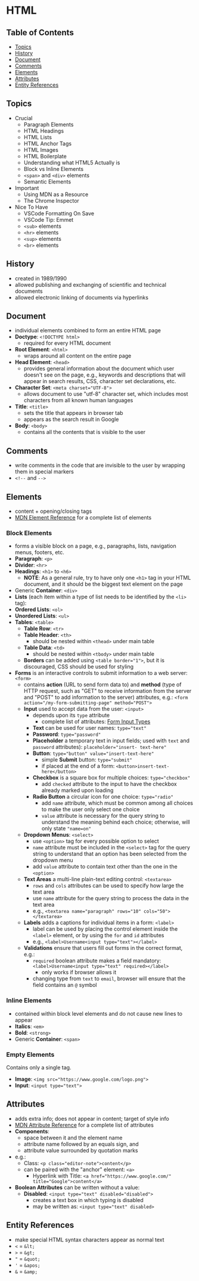 # HTML

## Table of Contents <!-- omit in toc -->

- [Topics](#topics)
- [History](#history)
- [Document](#document)
- [Comments](#comments)
- [Elements](#elements)
- [Attributes](#attributes)
- [Entity References](#entity-references)


## Topics

- Crucial
  - Paragraph Elements
  - HTML Headings
  - HTML Lists
  - HTML Anchor Tags
  - HTML Images
  - HTML Boilerplate
  - Understanding what HTML5 Actually is
  - Block vs Inline Elements
  - `<span>` and `<div>` elements
  - Semantic Elements
- Important
  - Using MDN as a Resource
  - The Chrome Inspector
- Nice To Have
  - VSCode Formatting On Save
  - VSCode Tip: Emmet
  - `<sub>` elements
  - `<hr>` elements
  - `<sup>` elements
  - `<br>` elements


## History

- created in 1989/1990
- allowed publishing and exchanging of scientific and technical documents
- allowed electronic linking of documents via hyperlinks


## Document

- individual elements combined to form an entire HTML page
- **Doctype**: `<!DOCTYPE html>`
  - required for every HTML document
- **Root Element**: `<html>`
  - wraps around all content on the entire page
- **Head Element**: `<head>`
  - provides general information about the document which user doesn't see on the page, e.g., keywords and descriptions that will appear in search results, CSS, character set declarations, etc.
- **Character Set**: `<meta charset="UTF-8">`
  - allows document to use "utf-8" character set, which includes most characters from all known human languages
- **Title**: `<title>`
  - sets the title that appears in browser tab
  - appears as the search result in Google
- **Body**: `<body>`
  - contains all the contents that is visible to the user


## Comments

- write comments in the code that are invisible to the user by wrapping them in special markers
- `<!--` and `-->`


## Elements

- content + opening/closing tags
- [MDN Element Reference](https://developer.mozilla.org/en-US/docs/Web/HTML/Element) for a complete list of elements

### Block Elements

- forms a visible block on a page, e.g., paragraphs, lists, navigation menus, footers, etc.
- **Paragraph**: `<p>`
- **Divider**: `<hr>`
- **Headings**: `<h1>` to `<h6>`
  - **NOTE**: As a general rule, try to have only one `<h1>` tag in your HTML document, and it should be the biggest text element on the page
- Generic **Container**: `<div>`
- **Lists** (each item within a type of list needs to be identified by the `<li>` tag):
- **Ordered Lists**: `<ol>`
- **Unordered Lists**: `<ul>`
- **Tables**: `<table>`
  - **Table Row**: `<tr>`
  - **Table Header**: `<th>`
    - should be nested within `<thead>` under main table
  - **Table Data**: `<td>`
    - should be nested within `<tbody>` under main table
  - **Borders** can be added using `<table border="1">`, but it is discouraged, CSS should be used for styling
- **Forms** is an interactive controls to submit information to a web server: `<form>`
  - contains **action** (URL to send form data to) and **method** (type of HTTP request, such as "GET" to receive information from the server and "POST" to add information to the server) attributes, e.g.: `<form action="/my-form-submitting-page" method="POST">`
  - **Input** used to accept data from the user: `<input>`
    - depends upon its `type` attribute
      - complete list of attributes: [Form Input Types](https://developer.mozilla.org/en-US/docs/Web/HTML/Element/input#Form_%3Cinput%3E_types)
    - **Text** can be used for user names: `type="text"`
    - **Password**: `type="password"`
    - **Placeholder** a temporary text in input fields; used with `text` and `password` attributes): `placeholder="insert- text-here"`
    - **Button**: `type="button" value="insert-text-here"`
      - simple **Submit** button: `type="submit"`
      - if placed at the end of a form: `<button>insert-text-here</button>`
    - **Checkbox** is a square box for multiple choices: `type="checkbox"`
      - add `checked` attribute to the input to have the checkbox already marked upon loading
    - **Radio Button** a circular icon for one choice: `type="radio"`
      - add `name` attribute, which must be common among all choices to make the user only select one choice
      - `value` attribute is necessary for the query string to understand the meaning behind each choice; otherwise, will only state `"name=on"`
  - **Dropdown Menus**: `<select>`
    - use `<option>` tag for every possible option to select
    - `name` attribute must be included in the `<select>` tag for the query string to understand that an option has been selected from the dropdown menu
    - add `value` attribute to contain text other than the one in the `<option>`
  - **Text Areas** a multi-line plain-text editing control: `<textarea>`
    - `rows` and `cols` attributes can be used to specify how large the text area
    - use `name` attribute for the query string to process the data in the text area
    - e.g., `<textarea name="paragraph" rows="10" cols="50"></textarea>`
  - **Labels** adds a captions for individual items in a form: `<label>`
    - label can be used by placing the control element inside the `<label>` element, or by using the `for` and `id` attributes
    - e.g., `<label>Username<input type="text"></label>`
  - **Validations** ensure that users fill out forms in the correct format, e.g.:
    - `required` boolean attribute makes a field mandatory: `<label>Username<input type="text" required></label>`
      - only works if browser allows it
    - changing type from `text` to `email`, browser will ensure that the field contains an `@` symbol

### Inline Elements

- contained within block level elements and do not cause new lines to appear
- **Italics**: `<em>`
- **Bold**: `<strong>`
- Generic **Container**: `<span>`


### Empty Elements

Contains only a single tag.

- **Image**: `<img src="https://www.google.com/logo.png">`
- **Input**: `<input type="text">`


## Attributes

- adds extra info; does not appear in content; target of style info
- [MDN Attribute Reference](https://developer.mozilla.org/en-US/docs/Web/HTML/Attributes) for a complete list of attributes
- **Components**:
  - space between it and the element name
  - attribute name followed by an equals sign, and
  - attribute value surrounded by quotation marks
- e.g.:
  - Class: `<p class="editor-note">content</p>`
  - can be paired with the "anchor" element: `<a>`
    - Hyperlink with Title: `<a href="https://www.google.com/" title="Google">content</a>`
- **Boolean Attributes** can be written without a value:
  - **Disabled**: `<input type="text" disabled="disabled">`
    - creates a text box in which typing is disabled
    - may be written as: `<input type="text" disabled>`


## Entity References

- make special HTML syntax characters appear as normal text
- `<` = `&lt;`
- `>` = `&gt;`
- `"` = `&quot;`
- `'` = `&apos;`
- `&` = `&amp;`
